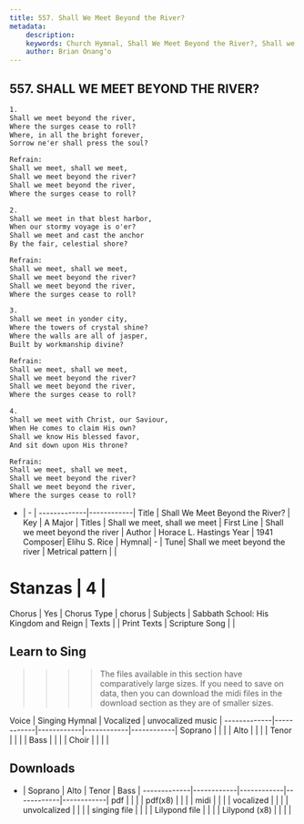 ```yaml
---
title: 557. Shall We Meet Beyond the River?
metadata:
    description: 
    keywords: Church Hymnal, Shall We Meet Beyond the River?, Shall we meet beyond the river , Shall we meet, shall we meet
    author: Brian Onang'o
---
```



## 557. SHALL WE MEET BEYOND THE RIVER?

```txt
1.
Shall we meet beyond the river, 
Where the surges cease to roll? 
Where, in all the bright forever, 
Sorrow ne'er shall press the soul? 

Refrain:
Shall we meet, shall we meet, 
Shall we meet beyond the river? 
Shall we meet beyond the river, 
Where the surges cease to roll? 

2.
Shall we meet in that blest harbor, 
When our stormy voyage is o'er? 
Shall we meet and cast the anchor 
By the fair, celestial shore? 

Refrain:
Shall we meet, shall we meet, 
Shall we meet beyond the river? 
Shall we meet beyond the river, 
Where the surges cease to roll? 

3.
Shall we meet in yonder city, 
Where the towers of crystal shine? 
Where the walls are all of jasper, 
Built by workmanship divine? 

Refrain:
Shall we meet, shall we meet, 
Shall we meet beyond the river? 
Shall we meet beyond the river, 
Where the surges cease to roll? 

4.
Shall we meet with Christ, our Saviour, 
When He comes to claim His own? 
Shall we know His blessed favor, 
And sit down upon His throne?

Refrain:
Shall we meet, shall we meet, 
Shall we meet beyond the river? 
Shall we meet beyond the river, 
Where the surges cease to roll? 

```

- |   -  |
-------------|------------|
Title | Shall We Meet Beyond the River? |
Key | A Major |
Titles | Shall we meet, shall we meet |
First Line | Shall we meet beyond the river  |
Author | Horace L. Hastings
Year | 1941
Composer| Elihu S. Rice |
Hymnal|  - |
Tune| Shall we meet beyond the river |
Metrical pattern | |
# Stanzas | 4 |
Chorus | Yes |
Chorus Type | chorus |
Subjects | Sabbath School: His Kingdom and Reign |
Texts |  |
Print Texts | 
Scripture Song |  |
  
## Learn to Sing

>>>> The files available in this section have comparatively large sizes. If you need to save on data, then you can download the midi files in the download section as they are of smaller sizes.

Voice |  Singing Hymnal | Vocalized | unvocalized music |
-------------|------------|------------|------------|------------|
Soprano | | | |
Alto | | | |
Tenor | | | |
Bass | | | |
Choir | | | |

## Downloads

- |  Soprano | Alto | Tenor | Bass |
-------------|------------|------------|------------|------------|
pdf | | | |
pdf(x8) | | | |
midi | | | |
vocalized | | | |
unvolcalized | | | |
singing file | | | |
Lilypond file | | | |
Lilypond (x8) | | | |
  